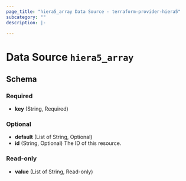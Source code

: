 ```yaml
---
page_title: "hiera5_array Data Source - terraform-provider-hiera5"
subcategory: ""
description: |-
  
---
```


# Data Source `hiera5_array`





## Schema

### Required

- **key** (String, Required)

### Optional

- **default** (List of String, Optional)
- **id** (String, Optional) The ID of this resource.

### Read-only

- **value** (List of String, Read-only)


